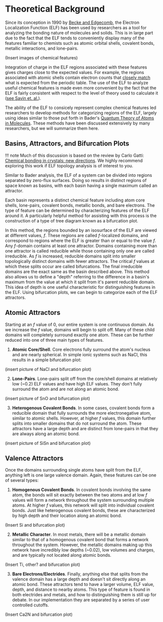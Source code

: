 # Theoretical Background


Since its conception in 1990 by [Becke and Edgecomb](https://doi.org/10.1063/1.458517), the Electron Localization Function (ELF) has been used by researchers as a tool for analyzing the bonding nature of molecules and solids. This is in large part due to the fact that the ELF tends to conveniently display many of the features familiar to chemists such as atomic orbital shells, covalent bonds, metallic interactions, and lone-pairs. 

(Insert images of chemical features)

Integration of charge in the ELF regions associated with these features gives charges close to the expected values. For example, the regions associated with atomic shells contain electron counts that [closely match](https://doi.org/10.1002/(SICI)1097-461X(1996)60:4%3C875::AID-QUA10%3E3.0.CO;2-4)  what is expected from the periodic table. The use of the ELF to analyze useful chemical features is made even more convenient by the fact that the ELF is fairly consistent with respect to the level of theory used to calculate it ([see Savin et. al.](https://doi.org/10.1002/anie.199718081)).

The ability of the ELF to consicely represent complex chemical features led researchers to develop methods for categorizing regions of the ELF, largely using ideas similar to those put forth in Bader's [Quantum Theory of Atoms in Molecules](https://onlinelibrary.wiley.com/doi/book/10.1002/9783527610709). These methods have been discussed extensively by many researchers, but we will summarize them here.

## Basins, Attractors, and Bifurcation Plots

!!! note
     Much of this discussion is based on the review by Carlo Gatti: [Chemical bonding in crystals: new directions](https://doi.org/10.1524/zkri.220.5.399.65073). We highly recommend exploring this work if ELF topology analysis is of interest to you.

Similar to Bader analysis, the ELF of a system can be divided into regions separated by zero-flux surfaces. Doing so results in distinct regions of space known as basins, with each basin having a single maximum called an attractor.

Each basin represents a distinct chemical feature including atom core shells, lone-pairs, covalent bonds, metallic bonds, and bare electrons. The type of feature can be determined by characterizing features of the ELF around it. A particularly helpful method for assisting with this process is the construction of a type of tree diagram known as a bifurcation plot.

In this method, the regions bounded by an isosurface of the ELF are viewed at different values, *f*. These regions are called *f*-localized domains, and correspond to regions where the ELF is greater than or equal to the value *f*. Any *f*-domain contains at least one attractor. Domains containing more than one attractor is called reducible while those containing only one are called irreducible. As *f* is increased, reducible domains split into smaller topologically distinct domains with fewer attractors. The critical *f* values at which these splits occur are called bifurcations. The final irreducible domains are the exact same as the basin described above. This method also allows us to define a "depth" referring to the difference in a basin's maximum from the value at which it split from it's parent reducible domain. This idea of depth is one useful characteristic for distinguishing features in the ELF. Using bifurcation plots, we can begin to categorize each of the ELF attractors. 

## Atomic Attractors
Starting at an *f* value of 0, our entire system is one continuous domain. As we increase the *f* value, domains will begin to split off. Many of these child domains will completely surround exactly one atom. These can be further reduced into one of three main types of features. 

1. **Atomic Core/Shell**. Core electrons fully surround the atom's nucleus and are nearly spherical. In simple ionic systems such as NaCl, this results in a simple bifurcation plot:

(insert picture of NaCl and bifurcation plot)

2. **Lone-Pairs**. Lone-pairs split off from the core/shell domains at relatively low (~0.2) ELF values and have high ELF values. They don't fully surround the atom and are not along an atomic bond.

(insert picture of SnO and bifurcation plot)

3. **Heterogenous Covalent Bonds**. In some cases, covalent bonds form a reducible domain that fully surrounds the more electronegative atom, similar to atomic shells. However, at higher *f* values, this domain further splits into smaller domains that do not surround the atom. These attractors have a large depth and are distinct from lone-pairs in that they are always along an atomic bond.

(insert picture of SiSn and bifurcation plot)

## Valence Attractors

Once the domains surrounding single atoms have split from the ELF, anything left is one large valence domain. Again, these features can be one of several types:

1. **Homogenous Covalent Bonds**. In covalent bonds involving the same atom, the bonds will sit exactly between the two atoms and at low *f* values will form a network throughout the system surrounding multiple atoms. At higher *f* values, this network will split into individual covalent bonds. Just like heterogenous covalent bonds, these are characterized by high depth and their location along an atomic bond.

(Insert Si and bifurcation plot)

2. **Metallic Character**. In most metals, there will be a metallic domain similar to that of a homogenous covalent bond that forms a network throughout the system. However, the metallic domains making up this network have incredibly low depths (~0.02), low volumes and charges, and are typically not located along atomic bonds.

(Insert Ti, other? and bifurcation plot)

3. **Bare Electrons/Electrides**. Finally, anything else that splits from the valence domain has a large depth and doesn't sit directly along an atomic bond. These attractors tend to have a larger volume, ELF value, depth, and distance to nearby atoms. This type of feature is found in both electrides and metals, and how to distinguishing them is still up for debate. In our implementation they are separated by a series of user controlled cutoffs.

(Insert Ca2N and bifurcation plot)

